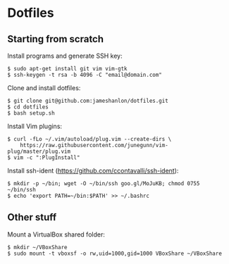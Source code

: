 # Dotfiles

## Starting from scratch

Install programs and generate SSH key:
```
$ sudo apt-get install git vim vim-gtk
$ ssh-keygen -t rsa -b 4096 -C "email@domain.com"
```
Clone and install dotfiles:
```
$ git clone git@github.com:jameshanlon/dotfiles.git
$ cd dotfiles
$ bash setup.sh
```
Install Vim plugins:
```
$ curl -fLo ~/.vim/autoload/plug.vim --create-dirs \
    https://raw.githubusercontent.com/junegunn/vim-plug/master/plug.vim
$ vim -c ":PlugInstall"
```
Install ssh-ident (https://github.com/ccontavalli/ssh-ident):
```
$ mkdir -p ~/bin; wget -O ~/bin/ssh goo.gl/MoJuKB; chmod 0755 ~/bin/ssh
$ echo 'export PATH=~/bin:$PATH' >> ~/.bashrc
```

## Other stuff

Mount a VirtualBox shared folder:
```
$ mkdir ~/VBoxShare
$ sudo mount -t vboxsf -o rw,uid=1000,gid=1000 VBoxShare ~/VBoxShare
```
```
